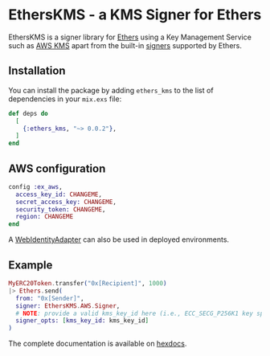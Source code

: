 # EthersKMS - a KMS Signer for Ethers

EthersKMS is a signer library for [Ethers](https://github.com/ExWeb3/elixir_ethers) using a Key Management Service such as [AWS KMS](https://aws.amazon.com/kms/) apart from the built-in [signers](https://github.com/ExWeb3/elixir_ethers/blob/main/lib/ethers/signer/local.ex) supported by Ethers.


## Installation

You can install the package by adding `ethers_kms` to the list of
dependencies in your `mix.exs` file:

```elixir
def deps do
  [
    {:ethers_kms, "~> 0.0.2"},
  ]
end
```

## AWS configuration

```elixir
config :ex_aws,
  access_key_id: CHANGEME,
  secret_access_key: CHANGEME,
  security_token: CHANGEME,
  region: CHANGEME
end
```

A [WebIdentityAdapter](https://github.com/ex-aws/ex_aws_sts?tab=readme-ov-file#using-web-identity-tokens-from-env-vars) can also be used in deployed environments.

## Example

```elixir
MyERC20Token.transfer("0x[Recipient]", 1000)
|> Ethers.send(
  from: "0x[Sender]",
  signer: EthersKMS.AWS.Signer,
  # NOTE: provide a valid kms_key_id here (i.e., ECC_SECG_P256K1 key spec)
  signer_opts: [kms_key_id: kms_key_id]
)
```

The complete documentation is available on [hexdocs](https://hexdocs.pm/ethers_kms/readme.html).

